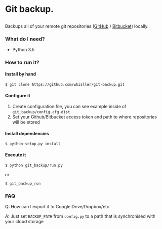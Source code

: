 # Git backup.

##

Backups all of your remote git repositories ([GitHub](https://github.com/) / [Bitbucket](https://bitbucket.org/)) locally.


### What do I need?
- Python 3.5


### How to run it?

#### Install by hand

```
$ git clone https://github.com/whisller/git-backup.git
```

#### Configure it
1. Create configuration file, you can see example inside of `git_backup/config.cfg.dist`
2. Set your Github/Bitbucket access token and path to where repositories will be stored

#### Install dependencies
```
$ python setup.py install
```

#### Execute it
```
$ python git_backup/run.py
```
or
```
$ git_backup_run
```

### FAQ
Q: How can I export it to Google Drive/Dropbox/etc.

A: Just set `BACKUP_PATH` from `config.py` to a path that is synchronised with your cloud storage
